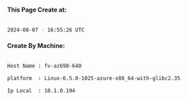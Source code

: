 
   
#### This Page Create at:

```bash

2024-08-07 - 16:55:26 UTC

```

#### Create By Machine:

```bash

Host Name : fv-az698-640

platform  : Linux-6.5.0-1025-azure-x86_64-with-glibc2.35

Ip Local  : 10.1.0.194

```

